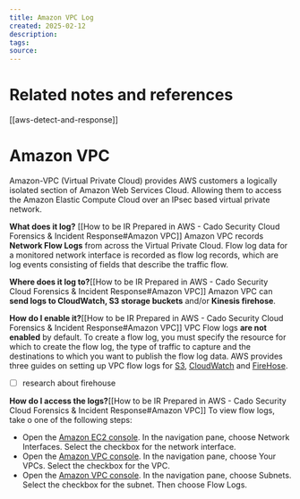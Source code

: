 ```yaml
---
title: Amazon VPC Log
created: 2025-02-12
description: 
tags: 
source:
---
```

# Related notes and references
[[aws-detect-and-response]]

# Amazon VPC

Amazon-VPC (Virtual Private Cloud) provides AWS customers a logically isolated section of Amazon Web Services Cloud. Allowing them to access the Amazon Elastic Compute Cloud over an IPsec based virtual private network.

**What does it log?** [[How to be IR Prepared in AWS - Cado Security  Cloud Forensics & Incident Response#Amazon VPC]]
Amazon VPC records **Network Flow Logs** from across the Virtual Private Cloud. Flow log data for a monitored network interface is recorded as flow log records, which are log events consisting of fields that describe the traffic flow.

**Where does it log to?**[[How to be IR Prepared in AWS - Cado Security  Cloud Forensics & Incident Response#Amazon VPC]]
Amazon VPC can **send logs to CloudWatch, S3 storage buckets** and/or **Kinesis firehose**.

**How do I enable it?**[[How to be IR Prepared in AWS - Cado Security  Cloud Forensics & Incident Response#Amazon VPC]]
VPC Flow logs **are not enabled** by default. To create a flow log, you must specify the resource for which to create the flow log, the type of traffic to capture and the destinations to which you want to publish the flow log data. AWS provides three guides on setting up VPC flow logs for [S3](https://docs.aws.amazon.com/vpc/latest/userguide/flow-logs-s3.html), [CloudWatch](https://docs.aws.amazon.com/vpc/latest/userguide/flow-logs-cwl.html) and [FireHose](https://docs.aws.amazon.com/vpc/latest/userguide/flow-logs-firehose.html).
- [ ] research about firehouse

**How do I access the logs?**[[How to be IR Prepared in AWS - Cado Security  Cloud Forensics & Incident Response#Amazon VPC]]
To view flow logs, take o one of the following steps:
- Open the [Amazon EC2 console](https://console.aws.amazon.com/ec2). In the navigation pane, choose Network Interfaces. Select the checkbox for the network interface.
- Open the [Amazon VPC console](https://console.aws.amazon.com/vpc/). In the navigation pane, choose Your VPCs. Select the checkbox for the VPC.
- Open the [Amazon VPC console](https://console.aws.amazon.com/vpc/). In the navigation pane, choose Subnets. Select the checkbox for the subnet.
Then choose Flow Logs.
